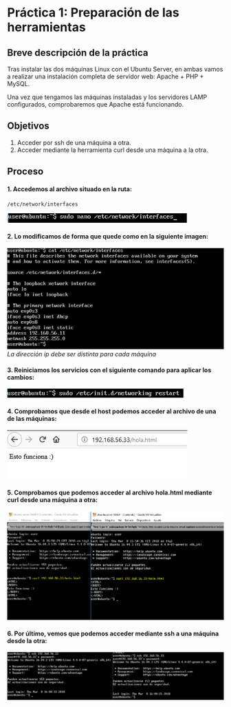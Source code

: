 
# Práctica 1: Preparación de las herramientas
## Breve descripción de la práctica

Tras instalar las dos máquinas Linux con el Ubuntu Server, en ambas vamos a realizar
una instalación completa de servidor web: Apache + PHP + MySQL.

Una vez que tengamos las máquinas instaladas y los servidores LAMP configurados,
comprobaremos que Apache está funcionando.

## Objetivos

1. Acceder por ssh de una máquina a otra.
2. Acceder mediante la herramienta curl desde una máquina a la otra.

## Proceso

#### 1. Accedemos al archivo situado en la ruta:

```
/etc/network/interfaces
```
![ruta archivo](./Imagenes/STEP0.PNG)

#### 2. Lo modificamos de forma que quede como en la siguiente imagen:

![modificacion archivo](./Imagenes/STEP1.PNG)  
*La dirección ip debe ser distinta para cada máquina*

#### 3. Reiniciamos los servicios con el siguiente comando para aplicar los cambios:

![reinicio servicios](./Imagenes/STEP2.PNG)

#### 4. Comprobamos que desde el host podemos acceder al archivo de una de las máquinas:

![Acceso desde host](./Imagenes/STEP3.PNG)

#### 5. Comprobamos que podemos acceder al archivo hola.html mediante curl desde una máquina a otra:

![Acceso curl](./Imagenes/STEP4.PNG)

#### 6. Por último, vemos que podemos acceder mediante ssh a una máquina desde la otra:
![Acceso ssh](./Imagenes/STEP5.PNG)
